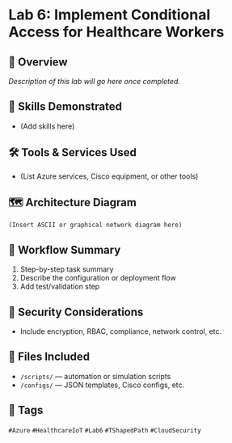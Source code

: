 # Lab 6: Implement Conditional Access for Healthcare Workers

## 📌 Overview
_Description of this lab will go here once completed._

## 🧠 Skills Demonstrated
- (Add skills here)

## 🛠️ Tools & Services Used
- (List Azure services, Cisco equipment, or other tools)

## 🗺️ Architecture Diagram
```
(Insert ASCII or graphical network diagram here)
```

## 🔄 Workflow Summary
1. Step-by-step task summary
2. Describe the configuration or deployment flow
3. Add test/validation step

## 🔐 Security Considerations
- Include encryption, RBAC, compliance, network control, etc.

## 📂 Files Included
- `/scripts/` — automation or simulation scripts
- `/configs/` — JSON templates, Cisco configs, etc.

## 📎 Tags
`#Azure` `#HealthcareIoT` `#Lab6` `#TShapedPath` `#CloudSecurity`
